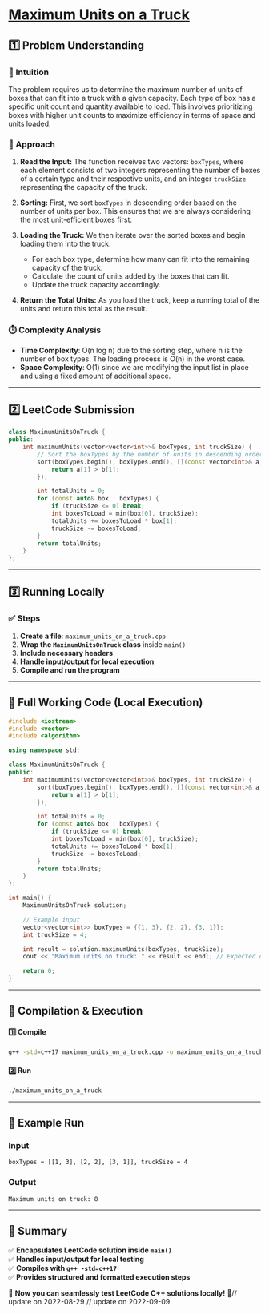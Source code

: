 # **[Maximum Units on a Truck](https://leetcode.com/problems/maximum-units-on-a-truck/description/)**  

## **1️⃣ Problem Understanding**  
### **📌 Intuition**  
The problem requires us to determine the maximum number of units of boxes that can fit into a truck with a given capacity. Each type of box has a specific unit count and quantity available to load. This involves prioritizing boxes with higher unit counts to maximize efficiency in terms of space and units loaded.  

### **🚀 Approach**  
1. **Read the Input:** The function receives two vectors: `boxTypes`, where each element consists of two integers representing the number of boxes of a certain type and their respective units, and an integer `truckSize` representing the capacity of the truck.
  
2. **Sorting:** First, we sort `boxTypes` in descending order based on the number of units per box. This ensures that we are always considering the most unit-efficient boxes first.

3. **Loading the Truck:** We then iterate over the sorted boxes and begin loading them into the truck:
   - For each box type, determine how many can fit into the remaining capacity of the truck.
   - Calculate the count of units added by the boxes that can fit.
   - Update the truck capacity accordingly.

4. **Return the Total Units:** As you load the truck, keep a running total of the units and return this total as the result.

### **⏱️ Complexity Analysis**  
- **Time Complexity**: O(n log n) due to the sorting step, where n is the number of box types. The loading process is O(n) in the worst case.  
- **Space Complexity**: O(1) since we are modifying the input list in place and using a fixed amount of additional space.  

---  

## **2️⃣ LeetCode Submission**  
```cpp
class MaximumUnitsOnTruck {
public:
    int maximumUnits(vector<vector<int>>& boxTypes, int truckSize) {
        // Sort the boxTypes by the number of units in descending order
        sort(boxTypes.begin(), boxTypes.end(), [](const vector<int>& a, const vector<int>& b) {
            return a[1] > b[1];
        });

        int totalUnits = 0;
        for (const auto& box : boxTypes) {
            if (truckSize <= 0) break;
            int boxesToLoad = min(box[0], truckSize);
            totalUnits += boxesToLoad * box[1];
            truckSize -= boxesToLoad;
        }
        return totalUnits;
    }
};
```  

---  

## **3️⃣ Running Locally**  
### **✅ Steps**  
1. **Create a file**: `maximum_units_on_a_truck.cpp`  
2. **Wrap the `MaximumUnitsOnTruck` class** inside `main()`  
3. **Include necessary headers**  
4. **Handle input/output for local execution**  
5. **Compile and run the program**  

---  

## **📝 Full Working Code (Local Execution)**  
```cpp
#include <iostream>
#include <vector>
#include <algorithm>

using namespace std;

class MaximumUnitsOnTruck {
public:
    int maximumUnits(vector<vector<int>>& boxTypes, int truckSize) {
        sort(boxTypes.begin(), boxTypes.end(), [](const vector<int>& a, const vector<int>& b) {
            return a[1] > b[1];
        });

        int totalUnits = 0;
        for (const auto& box : boxTypes) {
            if (truckSize <= 0) break;
            int boxesToLoad = min(box[0], truckSize);
            totalUnits += boxesToLoad * box[1];
            truckSize -= boxesToLoad;
        }
        return totalUnits;
    }
};

int main() {
    MaximumUnitsOnTruck solution;

    // Example input
    vector<vector<int>> boxTypes = {{1, 3}, {2, 2}, {3, 1}};
    int truckSize = 4;

    int result = solution.maximumUnits(boxTypes, truckSize);
    cout << "Maximum units on truck: " << result << endl; // Expected output: 8

    return 0;
}
```  

---  

## **🔧 Compilation & Execution**  
#### **1️⃣ Compile**  
```bash
g++ -std=c++17 maximum_units_on_a_truck.cpp -o maximum_units_on_a_truck
```  

#### **2️⃣ Run**  
```bash
./maximum_units_on_a_truck
```  

---  

## **🎯 Example Run**  
### **Input**  
```
boxTypes = [[1, 3], [2, 2], [3, 1]], truckSize = 4
```  
### **Output**  
```
Maximum units on truck: 8
```  

---  

## **📌 Summary**  
✅ **Encapsulates LeetCode solution inside `main()`**  
✅ **Handles input/output for local testing**  
✅ **Compiles with `g++ -std=c++17`**  
✅ **Provides structured and formatted execution steps**  

🚀 **Now you can seamlessly test LeetCode C++ solutions locally!** 🚀// update on 2022-08-29
// update on 2022-09-09
